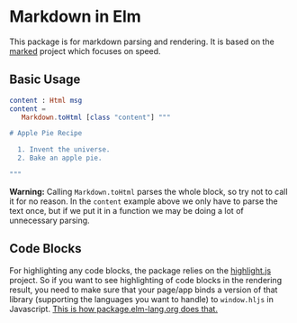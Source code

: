 # Markdown in Elm

This package is for markdown parsing and rendering. It is based on the [marked][] project
which focuses on speed.

[marked]: https://github.com/chjj/marked

## Basic Usage

```elm
content : Html msg
content =
   Markdown.toHtml [class "content"] """

# Apple Pie Recipe

  1. Invent the universe.
  2. Bake an apple pie.

"""
```

**Warning:** Calling `Markdown.toHtml` parses the whole block, so try not to
call it for no reason. In the `content` example above we only have to parse
the text once, but if we put it in a function we may be doing a lot of
unnecessary parsing.


## Code Blocks

For highlighting any code blocks, the package relies on the
[highlight.js](https://highlightjs.org/) project. So if you want to
see highlighting of code blocks in the rendering result, you need to
make sure that your page/app binds a version of that library
(supporting the languages you want to handle) to `window.hljs` in
Javascript. [This is how package.elm-lang.org does
that.](https://github.com/elm-lang/package.elm-lang.org/blob/e0b7aa4282038475612722ff7a57195866f8645b/backend/ServeFile.hs#L54)

